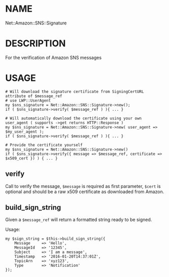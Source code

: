 # NAME

Net::Amazon::SNS::Signature

# DESCRIPTION

For the verification of Amazon SNS messages

# USAGE

    # Will download the signature certificate from SigningCertURL attribute of $message_ref
    # use LWP::UserAgent
    my $sns_signature = Net::Amazon::SNS::Signature->new();
    if ( $sns_signature->verify( $message_ref ) ){ ... }

    # Will automatically download the certificate using your own user_agent ( supports ->get returns HTTP::Response )
    my $sns_signature = Net::Amazon::SNS::Signature->new( user_agent => $my_user_agent );
    if ( $sns_signature->verify( $message_ref ) ){ ... }

    # Provide the certificate yourself
    my $sns_signature = Net::Amazon::SNS::Signature->new()
    if ( $sns_signature->verify({ message => $message_ref, certificate => $x509_cert }) ) { ... }

## verify

Call to verify the message, `$message` is required as first parameter, `$cert` is
optional and should be a raw x509 certificate as downloaded from Amazon.

## build\_sign\_string

Given a `$message_ref` will return a formatted string ready to be signed.

Usage:

    my $sign_string = $this->build_sign_string({
        Message     => 'Hello',
        MessageId   => '12345',
        Subject     => 'I am a message',
        Timestamp   => '2016-01-20T14:37:01Z',
        TopicArn    => 'xyz123',
        Type        => 'Notification'
    });
